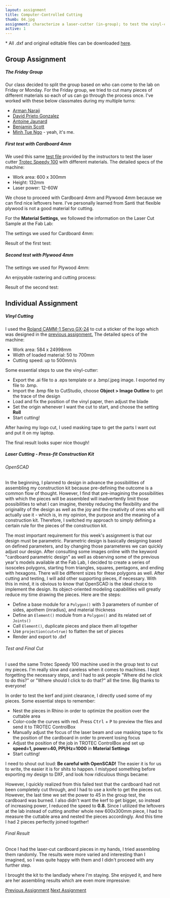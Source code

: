 ```yaml
---
layout: assignment
title: Computer-Controlled Cutting
thumb: 04.jpg
assignment: characterize a laser-cutter (in-group); to test the vinyl-cutter (individual); to design and to laser-cut a parametric construction kit (individual). 
active: 1
---
```

<p class="font-italic font-weight-bold">* All .dxf and original editable files can be downloaded <a href="https://gitlab.fabcloud.org/academany/fabacademy/2020/labs/barcelona/students/tue-ngo/tree/master/assets/img/cut">here</a>.</p>

<h2>Group Assignment</h2>
<h5>The Friday Group</h5>
<p>Our class decided to split the group based on who can come to the lab on Friday or Monday. For the Friday group, we tried to cut many pieces of different materials so each of us can go through the process once. I've worked with these below classmates during my multiple turns:</p>
<ul>
<li><a href="http://fabacademy.org/2020/labs/barcelona/students/arman-najari">Arman Naraji</a></li>
<li><a href="http://fabacademy.org/2020/labs/barcelona/students/david-prieto/">David Prieto Gonzalez</a></li>
<li><a href="http://fabacademy.org/2020/labs/barcelona/students/antoine-jaunard">Antoine Jaunard</a></li>
<li><a href="http://fabacademy.org/2020/labs/barcelona/students/benjamin-scott/">Benjamin Scott</a></li>
<li><a href="http://fabacademy.org/2020/labs/barcelona/students/tue-ngo/">Minh Tue Ngo</a> - yeah, it's me.</li>
</ul>
<p></p>
<h5>First test with Cardboard 4mm</h5>
<p>We used this same <a href="https://www.thingiverse.com/thing:728579">test file</a> provided by the instructors to test the laser cutter <a href="https://www.troteclaser.com/es/maquinas-laser/grabadora-laser-speedy/">Trotec Speedy 100</a> with different materials. The detailed specs of the machine:</p>
<ul>
<li>Work area: 600 x 300mm</li>
<li>Height: 132mm</li>
<li>Laser power: 12-60W</li>
</ul>
<p>We chose to proceed with Cardboard 4mm and Plywood 4mm because we can find nice leftovers here. I've personally learned from Santi that flexible plywood is not a good material for cutting.</p>
<p>For the <strong>Material Settings</strong>, we followed the information on the Laser Cut Sample at the Fab Lab:</p>
<p>The settings we used for Cardboard 4mm:</p>
<p>Result of the first test:</p>
<p></p>
<h5>Second test with Plywood 4mm</h5>
<p>The settings we used for Plywood 4mm:</p>
<p>An enjoyable rastering and cutting process:</p>
<p>Result of the second test:</p>
<p></p>

<h2>Individual Assignment</h2>
<h5>Vinyl Cutting</h5>
<p>I used the <a href="https://www.rolanddga.com/es/soporte/products/cutting/camm-1-gx-24-24-vinyl-cutter">Roland CAMM-1 Servo GX-24</a> to cut a sticker of the logo which was designed in the <a href="http://academany.fabcloud.io/fabacademy/2020/labs/barcelona/students/tue-ngo/assignments/week-02-computer-aided-design.html">previous assignment.</a> The detailed specs of the machine:</p>
<ul>
<li>Work area: 584 x 24998mm</li>
<li>Width of loaded material: 50 to 700mm</li>
<li>Cutting speed: up to 500mm/s</li>
</ul>
<p>Some essential steps to use the vinyl-cutter:</p>
<ul>
<li>Export the .ai file to a .eps template or a .bmp/.jpeg image. I exported my file to .bmp.</li>
<li>Import the .bmp file to CutStudio, choose <strong>Object > Image Outline</strong> to get the trace of the design</li>
<li>Load and fix the position of the vinyl paper, then adjust the blade</li>
<li>Set the origin whenever I want the cut to start, and choose the setting <strong>Roll</strong></li>
<li>Start cutting!</li>
</ul>
<p>After having my logo cut, I used masking tape to get the parts I want out and put it on my laptop.</p>
<p>The final result looks super nice though!</p>
<p></p>
<h5>Laser Cutting - Press-fit Construction Kit</h5>
<h6>OpenSCAD</h6>
<p>In the beginning, I planned to design in advance the possibilities of assembling my construction kit because pre-defining the outcome is a common flow of thought. However, I find that pre-imagining the possibilities with which the pieces will be assembled will inadvertently limit those possibilities to what I can imagine, thereby reducing the flexibility and the originality of the design as well as the joy and the creativity of ones who will actually use it - which is, in my opinion, the purpose and the meaning of a construction kit. Therefore, I switched my approach to simply defining a certain rule for the pieces of the construction kit.</p>
<p>The most important requirement for this week's assignment is that our design must be parametric. Parametric design is basically designing based on defined parameters, and by changing those parameteres we can quickly adjust our design. After consulting some images online with the keyword "cardboard parametric design" as well as observing some of the previous year's models available at the Fab Lab, I decided to create a series of isosceles polygons, starting from triangles, squares, pentagons, and ending with hexagons. There will be different sizes for these polygons as well. After cutting and testing, I will add other supporting pieces, if necessary. With this in mind, it is obvious to know that OpenSCAD is the ideal choice to implement the design. Its object-oriented modeling capabilities will greatly reduce my time drawing the pieces. Here are the steps:</p>
<ul>
<li>Define a base module for a <code>Polygon()</code> with 3 parameters of number of sides, apothem (inradius), and material thickness</li>
<li>Define an <code>Element()</code> module from a <code>Polygon()</code> and its related set of <code>Joints()</code></li>
<li>Call <code>Element()</code>, duplicate pieces and place them all together</li>
<li>Use <code>projection(cut=true)</code> to flatten the set of pieces</li>
<li>Render and export to .dxf</li>
</ul>
<p></p>
<h6>Test and Final Cut</h6>
<p>I used the same Trotec Speedy 100 machine used in the group test to cut my pieces. I'm really slow and careless when it comes to machines. I kept forgetting the necessary steps, and I had to ask people "Where did he click to do this?" or "Where should I click to do that?" all the time. Big thanks to everyone!</p> 
<p>In order to test the kerf and joint clearance, I directly used some of my pieces. Some essential steps to remember:</p>
<ul>
<li>Nest the pieces in Rhino in order to optimize the position over the cuttable area</li>
<li>Color-code the curves with red. Press <kbd>Ctrl</kbd> + <kbd>P</kbd> to preview the files and send it to TROTEC ControlBox</li>
<li>Manually adjust the focus of the laser beam and use masking tape to fix the position of the cardboard in order to prevent losing focus</li>
<li>Adjust the position of the job in TROTEC ControlBox and set up <strong>speed=1, power=40, PPI/Hz=1000</strong> in <strong>Material Settings</strong></li>
<li>Start cutting!</li>
</ul>
<p>I need to shout out loud: <strong>Be careful with OpenSCAD!</strong> The easier it is for us to write, the easier it is for shits to happen. I mistyped something before exporting my design to DXF, and look how ridiculous things became:</p>
<p>However, I quickly realized from this failed test that the cardboard had not been completely cut through, and I had to use a knife to get the pieces out. However, the last time we set the power to 45 in the group test, the cardboard was burned. I also didn't want the kerf to get bigger, so instead of increasing power, I reduced the speed to <strong>0.8.</strong> Since I utilized the leftovers at the lab instead of cutting another whole new 600x300mm piece, I had to measure the cuttable area and nested the pieces accordingly. And this time I had 2 pieces perfectly joined together!</p>
<p></p>
<h6>Final Result</h6>
<p>Once I had the laser-cut cardboard pieces in my hands, I tried assembling them randomly. The results were more varied and interesting than I imagined, so I was quite happy with them and I didn't proceed with any further step.</p>
<p>I brought the kit to the landlady where I'm staying. She enjoyed it, and here are her assembling results which are even more impressive:</p>
<p></p>

<div class="container w-100 text-center py-4">
<a class="btn m-2" href="http://academany.fabcloud.io/fabacademy/2020/labs/barcelona/students/tue-ngo/assignments/week-02-computer-aided-design.html">Previous Assignment</a>
<a class="btn btn-inactive m-2" href="#">Next Assignment</a>
</div>